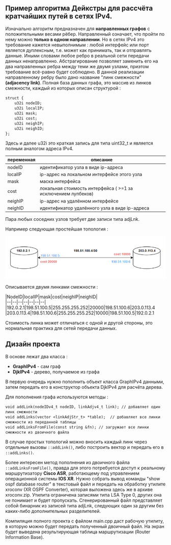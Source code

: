 Пример алгоритма Дейкстры для рассчёта кратчайших путей в сетях IPv4.
-
Изначально алгоритм предназначен для **направленных графов** с положительными весами рёбер. Направленный означает, что пройти по нему можно **только в одном направлении**. Но в сетях IPv4 это требование кажется невыполнимым : любой интерфейс или порт является дуплексным, т.е. может как принимать, так и отправлять данные. Иными словами любое ребро в реальной сети передачи данных ненаправленно. Абстрагирование позволяет заменить его на два направленных ребра между теми же двумя узлами, приэтом требование всё-равно будет соблюдено. В данной реализации направленному ребру было дано название "линк смежности" **(adjacency link)**. Полная база данных графа, это массив из линков смежности, каждый из которых описан структурой :

    struct {
        u32i nodeID;
        u32i localIP;
        u32i mask;
        u32i cost;
        u32i neighIP;
        u32i neighID;
    };

Здесь и далее u32i это краткая запись для типа uint32_t и является полным аналогом адреса IPv4.

|переменная  | описание |
|--|--|
| nodeID | идентификатор узла в виде ip-адреса
| localIP| ip-адрес на локальном интерфейсе этого узла
| mask   | маска интерфейса
| cost   | локальная стоимость интерфейса ( >=1 за исключением лупбеков)
| neighIP| ip-адрес на удалённом интерфейсе
| neighID| идентификатор удалённого узла в виде ip-адреса

Пара любых соседних узлов требует две записи типа adjLnk.

Например следующая простейшая топология :

![djk_ipv4 diagram01](diagram01.png)

Описывается двумя линками смежности :  

|NodeID|localIP|mask|cost|neighIP|neighID|  
|--|--|--|--|--|--|--|
|192.0.2.1|198.51.100.5|255.255.255.252|20000|198.51.100.6|203.0.113.4
|203.0.113.4|198.51.100.6|255.255.255.252|10000|198.51.100.5|192.0.2.1

Стоимость линка может отличаться с одной и другой стороны, это нормальная практика для сетей передачи данных.

Дизайн проекта
-
В основе лежат два класса :

 - **GraphIPv4** - сам граф
 - **DjkIPv4** - дерево, получаемое из графа

В первую очередь нужно пополнить объект класса GraphIPv4 данными, затем передать его в конструктор объекта DjkIPv4 для расчёта дерева.

Для пополнения графа используются методы :

    void addLink(nodeIDv4_t nodeID, linkAdjv4_t link); // добавляет один линк смежности
    void addLinks(vector <linkAdjStr_t> *table);  // добавляет все линки смежности из переданной таблицы
    void addLinksFromFile(const string &fn); // загружает все линки смежности из двоичного файла

В случае простых топологий можно вносить каждый линк через отдельные вызовы `::addLink()`, либо построить вектор и передать его в `::addLinks()`.

Более интересен метод пополнения из двоичного файла `::addLinksFromFile()`, правда для этого потребуется доступ к реальному маршрутизатору **Cisco ASR**, работающему под управлением операционной системы **IOS XR**. Нужно собрать вывод команды "show ospf database router" в текстовый файл и передать на обработку утилите xroconv (XR OSPF Converter), которая выложена здесь же в архиве xroconv.zip. Утилита ограничена записями типа LSA Type 0, других она не понимает и будет пропускать. Сгенерированный файл представляет собой бинарник из записей типа adjLnk, следующих один за другим без каких-либо дополнительных разделителей.

Компиляция полного проекта с файлом main.cpp даст рабочую утилиту, в которую можно будет передать полученный двоичный файл. На экран будет выведена результирующая таблица маршрутизации (Router Information Base).